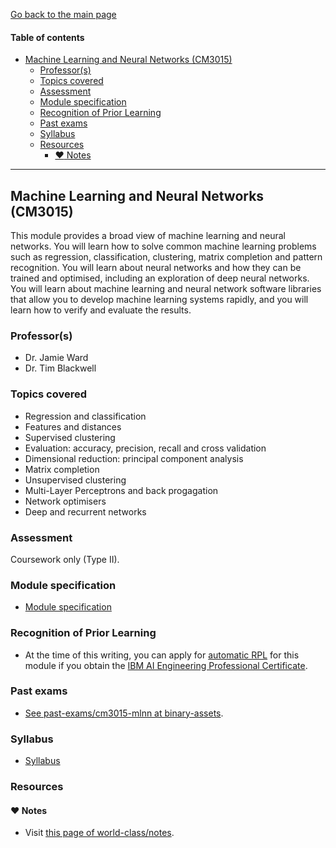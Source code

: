 [Go back to the main page](../../../README.md)

#### Table of contents

- [Machine Learning and Neural Networks (CM3015)](#machine-learning-and-neural-networks-cm3015)
  - [Professor(s)](#professors)
  - [Topics covered](#topics-covered)
  - [Assessment](#assessment)
  - [Module specification](#module-specification)
  - [Recognition of Prior Learning](#recognition-of-prior-learning)
  - [Past exams](#past-exams)
  - [Syllabus](#syllabus)
  - [Resources](#resources)
    - [:heart: Notes](#heart-notes)

---

## Machine Learning and Neural Networks (CM3015)

This module provides a broad view of machine learning and neural
networks. You will learn how to solve common machine learning problems
such as regression, classification, clustering, matrix completion and
pattern recognition. You will learn about neural networks and how they
can be trained and optimised, including an exploration of deep neural
networks. You will learn about machine learning and neural network
software libraries that allow you to develop machine learning systems
rapidly, and you will learn how to verify and evaluate the results.

### Professor(s)

- Dr. Jamie Ward
- Dr. Tim Blackwell

### Topics covered

- Regression and classification
- Features and distances
- Supervised clustering
- Evaluation: accuracy, precision, recall and cross validation
- Dimensional reduction: principal component analysis
- Matrix completion
- Unsupervised clustering
- Multi-Layer Perceptrons and back progagation
- Network optimisers
- Deep and recurrent networks

### Assessment

Coursework only (Type II).

### Module specification

- [Module specification](https://github.com/world-class/binary-assets/blob/master/modules/module-specification/CM3015_MLNN-Module-Spec.pdf)

### Recognition of Prior Learning

- At the time of this writing, you can apply for [automatic RPL](https://london.ac.uk/applications/how-apply/recognition-prior-learning/recognition-and-accreditation-prior-learning-3) for this module if you obtain the [IBM AI Engineering Professional Certificate](https://www.coursera.org/professional-certificates/ai-engineer).

### Past exams

- [See past-exams/cm3015-mlnn at binary-assets](https://github.com/world-class/binary-assets/tree/master/modules/past-exams/cm3015-mlnn).

### Syllabus

- [Syllabus](https://github.com/world-class/binary-assets/blob/master/modules/syllabi/Syllabus_CM3015_MLNN.pdf)

### Resources

#### :heart: Notes

- Visit [this page of world-class/notes](https://github.com/world-class/notes/tree/master/level-6/machine-learning-and-neural-networks).
